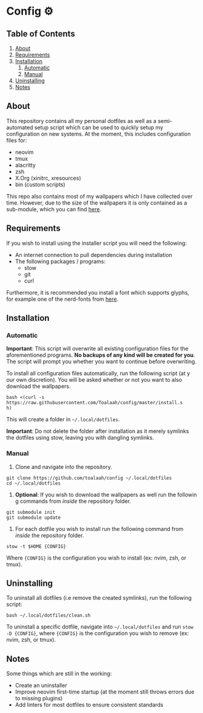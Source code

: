 # Config ⚙️

## Table of Contents

1. [About](#about)
2. [Requirements](#requirements)
3. [Installation](#installation)
    1. [Automatic](#automatic)
    2. [Manual](#manual)
4. [Uninstalling](#uninstallation)
5. [Notes](#notes)

## About

This repository contains all my personal dotfiles as well as a semi-automated
setup script which can be used to quickly setup my configuration on new
systems. At the moment, this includes configuration files for:

- neovim
- tmux
- alacritty
- zsh
- X.Org (xinitrc, xresources)
- bin (custom scripts)

This repo also contains most of my wallpapers which I have collected over time.
However, due to the size of the wallpapers it is only contained as a
sub-module, which you can find [here](https://github.com/toalaah/wallpapers).

## Requirements

If you wish to install using the installer script you will need the following:

- An internet connection to pull dependencies during installation
- The following packages / programs:
  - stow
  - git
  - curl

Furthermore, it is recommended you install a font which supports glyphs, for
example one of the nerd-fonts from
[here](https://github.com/ryanoasis/nerd-fonts).

## Installation

### Automatic

**Important**: This script will overwrite all existing configuration files for
the aforementioned programs. **No backups of any kind will be created for you**.
 The script will prompt you whether you want to continue before overwriting.

To install all configuration files automatically, run the following script (at y
our own discretion). You will be asked whether or not you want to also download
the wallpapers.

```shell
bash <(curl -s https://raw.githubusercontent.com/Toalaah/config/master/install.s
h)
```

This will create a folder in `~/.local/dotfiles`.

**Important**: Do not delete the folder after installation as it merely symlinks
 the dotfiles using stow, leaving you with dangling symlinks.

### Manual

1. Clone and navigate into the repository.

```shell
git clone https://github.com/toalaah/config ~/.local/dotfiles
cd ~/.local/dotfiles
```

1. **Optional**: If you wish to download the wallpapers as well run the followin
g commands from _inside_ the repository folder.

```shell
git submodule init
git submodule update
```

1. For each dotfile you wish to install run the following command from _inside_
the repository folder.

```shell
stow -t $HOME {CONFIG}
```

Where `{CONFIG}` is the configuration you wish to install (ex: nvim, zsh,
or tmux).

## Uninstalling

To uninstall all dotfiles (i.e remove the created symlinks), run the following
script:

```shell
bash ~/.local/dotfiles/clean.sh
```

To uninstall a specific dotfile, navigate into `~/.local/dotfiles` and run `stow
 -D {CONFIG}`, where `{CONFIG}` is the configuration you wish to remove
 (ex: nvim, zsh, or tmux).

## Notes

Some things which are still in the working:

- Create an uninstaller
- Improve neovim first-time startup (at the moment still throws errors due to
missing plugins)
- Add linters for most dotfiles to ensure consistent standards
